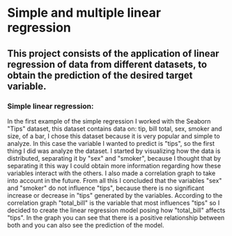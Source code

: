 # Simple and multiple linear regression

## This project consists of the application of linear regression of data from different datasets, to obtain the prediction of the desired target variable.

### Simple linear regression:

In the first example of the simple regression I worked with the Seaborn "Tips" dataset, this dataset contains data on: tip, bill total, sex, smoker and size, of a bar, I chose this dataset because it is very popular and simple to analyze.
In this case the variable I wanted to predict is "tips", so the first thing I did was analyze the dataset. I started by visualizing how the data is distributed, separating it by "sex" and "smoker", because I thought that by separating it this way I could obtain more information regarding how these variables interact with the others. I also made a correlation graph to take into account in the future.
From all this I concluded that the variables "sex" and "smoker" do not influence "tips", because there is no significant increase or decrease in "tips" generated by the variables.
According to the correlation graph "total_bill" is the variable that most influences "tips" so I decided to create the linear regression model posing how "total_bill" affects "tips".
In the graph you can see that there is a positive relationship between both and you can also see the prediction of the model.


